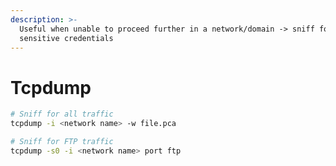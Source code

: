 ```yaml
---
description: >-
  Useful when unable to proceed further in a network/domain -> sniff for
  sensitive credentials
---
```


# Tcpdump

```bash
# Sniff for all traffic
tcpdump -i <network name> -w file.pca

# Sniff for FTP traffic
tcpdump -s0 -i <network name> port ftp
```

